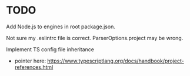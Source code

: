 # TODO

Add Node.js to engines in root package.json.

Not sure my .eslintrc file is correct. ParserOptions.project may be wrong.

Implement TS config file inheritance
  - pointer here:
    <https://www.typescriptlang.org/docs/handbook/project-references.html>
